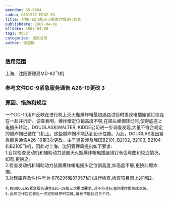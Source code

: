 ```yaml
---
amendno: 39-0084  
cadno: CAD1987-MD82-03  
title: 对MD-82飞机灭火瓶爆炸帽进行检查  
publishdate: 1987-04-08  
effdate: 1987-04-08  
tags: MD82  
categories: 民航总局  
author: 徐超群  
---
```

  
### 适用范围  
上海、沈阳管理局MD-82飞机  
  
<!--more-->  
### 参考文件DC-9紧急服务通告 A26-19更改 3  
  
### 原因、措施和规定  
一个DC-10用户反映在进行机上灭火瓶爆炸帽最初通路试验时发现电插座销钉绞连在一起并折断。调查表明，爆炸帽定位销高度不够,在插头螺帽转动时,使得底座上电插头转动。DOUGLAS和WALTER, KIDDE公司进一步调查发现,大量不符合规定的爆炸帽已装在飞机上。这些爆炸帽不能达到设计性能。为此，DOUGLAS发出紧急服务通告A26-19第3次更改。由于通告涉及我国B2101, B2102, B2103, B2104和B2105飞机，因此对上海、沈阳管理局提出如下要求:  
    1.目视检查发动机和辅助动力装置灭火瓶爆炸帽电插座销钉有否弯曲和绞连情况。如有,更换之。  
    2.检查发动机和辅助动力装置爆炸帽电插头定位销高度,如高度不够,更换此爆炸帽。  
    3.对现库存备件(件号为:876296和873571的)进行检查,检查项目同上述1和2。  
  
    
    4.按DOUGLAS紧急服务通告A26-19第三次更改要求,对不符合标准的爆炸帽完成改装。  
    5.此项工作应在最近一次定期维护时完成,最长不能超过三个月。  
  
